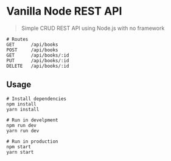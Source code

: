 # Vanilla Node REST API

> Simple CRUD REST API using Node.js with no framework

```
# Routes
GET      /api/books
POST     /api/books
GET      /api/books/:id
PUT      /api/books/:id
DELETE   /api/books/:id

```

## Usage

```
# Install dependencies
npm install
yarn install

# Run in develpment
npm run dev
yarn run dev

# Run in production
npm start
yarn start
```
